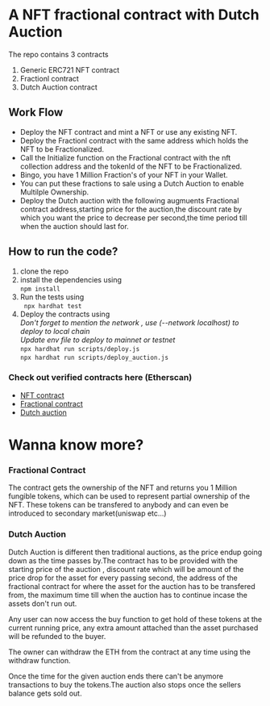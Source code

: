 # A NFT fractional contract with Dutch Auction

The repo contains 3 contracts
1. Generic ERC721 NFT contract
2. Fractionl contract
3. Dutch Auction contract

## Work Flow

- Deploy the NFT contract and mint a NFT or use any existing NFT.
- Deploy the Fractionl contract with the same address which holds the NFT to be Fractionalized.
- Call the Initialize function on the Fractional contract with the nft collection address and the tokenId of the NFT to be Fractionalized.
- Bingo, you have 1 Million Fraction's of your NFT in your Wallet.
- You can put these fractions to sale using a Dutch Auction to enable Multilple Ownership.
- Deploy the Dutch auction with the  following augmuents Fractional contract address,starting price for the auction,the discount rate by which you want the price to decrease per second,the time period till when the auction should last for.

## How to run the code?

1. clone the repo
2. install the dependencies using  
``` npm install ```
3. Run the tests using  
``` npx hardhat test```  
4. Deploy the contracts using  
*Don't forget to mention the network , use (--network localhost) to deploy to local chain*  
*Update env file to deploy to mainnet or testnet*  
```npx hardhat run scripts/deploy.js```  
```npx hardhat run scripts/deploy_auction.js```

### Check out verified contracts here (Etherscan)
- [NFT contract](https://goerli.etherscan.io/address/0x26d2702B6BEA3DE42660ec420E10cA813495A749)
- [Fractional contract](https://goerli.etherscan.io/address/0xcCd26278E477D0E0A30979e029Aa61396976de56#readContract)
- [Dutch auction](https://goerli.etherscan.io/address/0xB05788611Bdbfd43044cBA90315F3C5623fB1203)

# Wanna know more?  


### Fractional Contract  


The contract gets the ownership of the NFT and returns you 1 Million fungible tokens, which can be used to represent partial ownership of the NFT. These tokens can be transfered to anybody and can even be introduced to secondary market(uniswap etc...)  

### Dutch Auction

Dutch Auction is different then traditional auctions, as the price endup going down as the time passes by.The contract has to be provided with the starting price of the auction , discount rate which will be amount of the price drop for the asset for every passing second, the address of the fractional contract for where the asset for the auction has to be transfered from, the maximum time till when the auction has to continue incase the assets don't run out.

Any user can now access the buy function to get hold of these tokens at the current running price, any extra amount attached than the asset purchased will be refunded to the buyer.

The owner can withdraw the ETH from the contract at any time using the withdraw function.

Once the time for the given auction ends there can't be anymore transactions to buy the tokens.The auction also stops once the sellers balance gets sold out.


